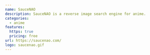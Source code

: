 ```yaml
---
name: SauceNAO
description: SauceNAO is a reverse image search engine for anime.
categories:
  - anime
features:
  https: true
  pricing: free
url: https://saucenao.com/
logo: saucenao.gif
---
```

